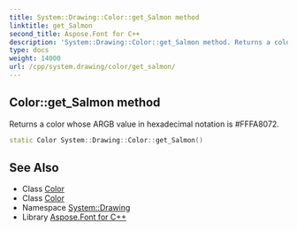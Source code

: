```yaml
---
title: System::Drawing::Color::get_Salmon method
linktitle: get_Salmon
second_title: Aspose.Font for C++
description: 'System::Drawing::Color::get_Salmon method. Returns a color whose ARGB value in hexadecimal notation is #FFFA8072 in C++.'
type: docs
weight: 14000
url: /cpp/system.drawing/color/get_salmon/
---
```

## Color::get_Salmon method


Returns a color whose ARGB value in hexadecimal notation is #FFFA8072.

```cpp
static Color System::Drawing::Color::get_Salmon()
```

## See Also

* Class [Color](../)
* Class [Color](../)
* Namespace [System::Drawing](../../)
* Library [Aspose.Font for C++](../../../)
